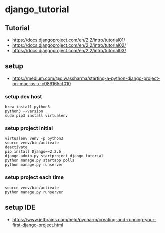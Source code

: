 # django_tutorial

## Tutorial

* https://docs.djangoproject.com/en/2.2/intro/tutorial01/
* https://docs.djangoproject.com/en/2.2/intro/tutorial02/
* https://docs.djangoproject.com/en/2.2/intro/tutorial03/

## setup

* https://medium.com/@diwassharma/starting-a-python-django-project-on-mac-os-x-c089165cf010

### setup dev host

```
brew install python3
python3 --version
sudo pip3 install virtualenv
```

### setup project initial

```
virtualenv venv -p python3
source venv/bin/activate
deactivate
pip install Django==2.2.6
django-admin.py startproject django_tutorial
python manage.py startapp polls
python manage.py runserver
```

### setup project each time
```
source venv/bin/activate
python manage.py runserver
```


## setup IDE 
* https://www.jetbrains.com/help/pycharm/creating-and-running-your-first-django-project.html
